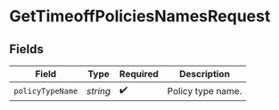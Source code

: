 # GetTimeoffPoliciesNamesRequest


## Fields

| Field              | Type               | Required           | Description        |
| ------------------ | ------------------ | ------------------ | ------------------ |
| `policyTypeName`   | *string*           | :heavy_check_mark: | Policy type name.  |